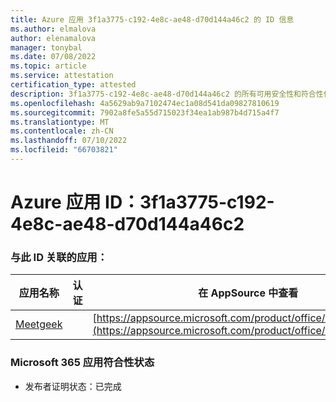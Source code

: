 ```yaml
---
title: Azure 应用 3f1a3775-c192-4e8c-ae48-d70d144a46c2 的 ID 信息
ms.author: elmalova
author: elenamalova
manager: tonybal
ms.date: 07/08/2022
ms.topic: article
ms.service: attestation
certification_type: attested
description: 3f1a3775-c192-4e8c-ae48-d70d144a46c2 的所有可用安全性和符合性信息信息。
ms.openlocfilehash: 4a5629ab9a7102474ec1a08d541da09827810619
ms.sourcegitcommit: 7902a8fe5a55d715023f34ea1ab987b4d715a4f7
ms.translationtype: MT
ms.contentlocale: zh-CN
ms.lasthandoff: 07/10/2022
ms.locfileid: "66703821"
---
```

# <a name="azure-app-id-3f1a3775-c192-4e8c-ae48-d70d144a46c2"></a>Azure 应用 ID：3f1a3775-c192-4e8c-ae48-d70d144a46c2


### <a name="apps-associated-with-this-id"></a>与此 ID 关联的应用：
| **应用名称** | **认证** | **在 AppSource 中查看** |
|--------------|---------------|-----------------------|
| [Meetgeek](../forward/WA200003720.md) |  | [https://appsource.microsoft.com/product/office/WA200003720](https://appsource.microsoft.com/product/office/WA200003720) |

### <a name="microsoft-365-app-compliance-status"></a>Microsoft 365 应用符合性状态
- 发布者证明状态：已完成
